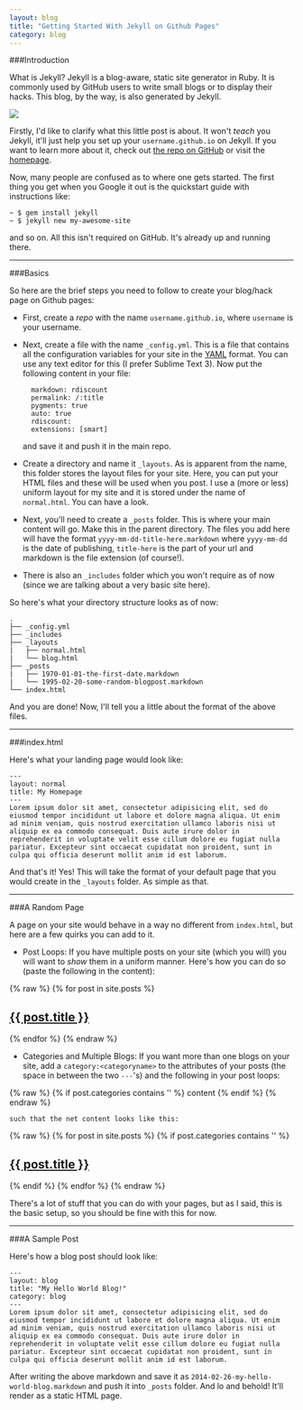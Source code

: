 ```yaml
---
layout: blog
title: "Getting Started With Jekyll on Github Pages"
category: blog
---
```


###Introduction

What is Jekyll?
Jekyll is a blog-aware, static site generator in Ruby. It is commonly used by GitHub users to write small blogs or to display their hacks. This blog, by the way, is also generated by Jekyll.

<img src="http://renaud-cuny.com/static/assets/blog/2013-04-18-under-the-hood/jekyll.png">

Firstly, I'd like to clarify what this little post is about. It won't *teach* you Jekyll, it'll just help you set up your `username.github.io` on Jekyll. If you want to learn more about it, check out [the repo on GitHub](https://github.com/jekyll/jekyll) or visit the [homepage](http://jekyllrb.com/).

Now, many people are confused as to where one gets started. The first thing you get when you Google it out is the quickstart guide with instructions like:

	~ $ gem install jekyll
	~ $ jekyll new my-awesome-site

and so on. All this isn't required on GitHub. It's already up and running there.

---

###Basics

So here are the brief steps you need to follow to create your blog/hack page on Github pages:

* First, create a *repo* with the name `username.github.io`, where `username` is your username.
* Next, create a file with the name `_config.yml`. This is a file that contains all the configuration variables for your site in the [YAML](http://en.wikipedia.org/wiki/YAML) format. You can use any text editor for this (I prefer Sublime Text 3). Now put the following content in your file:

		markdown: rdiscount
		permalink: /:title
		pygments: true
		auto: true
		rdiscount:
		extensions: [smart]

	and save it and push it in the main repo.
* Create a directory and name it `_layouts`. As is apparent from the name, this folder stores the layout files for your site. Here, you can put your HTML files and these will be used when you post. I use a (more or less) uniform layout for my site and it is stored under the name of `normal.html`. You can have a look.
* Next, you'll need to create a `_posts` folder. This is where your main content will go. Make this in the parent directory. The files you add here will have the format `yyyy-mm-dd-title-here.markdown` where `yyyy-mm-dd` is the date of publishing, `title-here` is the part of your url and markdown is the file extension (of course!).
* There is also an `_includes` folder which you won't require as of now (since we are talking about a very basic site here).

So here's what your directory structure looks as of now:

	.
	├── _config.yml
	├── _includes
	├── _layouts
	|   ├── normal.html
	|   └── blog.html
	├── _posts
	|   ├── 1970-01-01-the-first-date.markdown
	|   └── 1995-02-20-some-random-blogpost.markdown
	└── index.html

And you are done! Now, I'll tell you a little about the format of the above files.

---

###index.html

Here's what your landing page would look like:

	---
	layout: normal
	title: My Homepage
	---
	Lorem ipsum dolor sit amet, consectetur adipisicing elit, sed do eiusmod tempor incididunt ut labore et dolore magna aliqua. Ut enim
	ad minim veniam, quis nostrud exercitation ullamco laboris nisi ut aliquip ex ea commodo consequat. Duis aute irure dolor in
	reprehenderit in voluptate velit esse cillum dolore eu fugiat nulla pariatur. Excepteur sint occaecat cupidatat non proident, sunt in
	culpa qui officia deserunt mollit anim id est laborum.

And that's it! Yes! This will take the format of your default page that you would create in the `_layouts` folder. As simple as that.

---

###A Random Page

A page on your site would behave in a way no different from `index.html`, but here are a few quirks you can add to it.

* Post Loops: If you have multiple posts on your site (which you will) you will want to *show* them in a uniform manner. Here's how you can do so (paste the following in the content):

{% raw %}
		{% for post in site.posts %}
		    <h2>
		      <a href="{{ post.url }}">{{ post.title }}</a>
		    </h2>
		{% endfor %}
{% endraw %}

* Categories and Multiple Blogs: If you want more than one blogs on your site, add a `category:<categoryname>` to the attributes of your posts (the space in between the two `---`'s) and the following in your post loops:

{% raw %}
		{% if post.categories contains '<categoryname>' %}
		  content
		{% endif %}
{% endraw %}

	such that the net content looks like this:

{% raw %}
		{% for post in site.posts %}
		{% if post.categories contains '<categoryname>' %}
		    <h2>
		      <a href="{{ post.url }}">{{ post.title }}</a>
		    </h2>
		{% endif %}
		{% endfor %}
{% endraw %}

There's a lot of stuff that you can do with your pages, but as I said, this is the basic setup, so you should be fine with this for now.

---

###A Sample Post

Here's how a blog post should look like:

	---
	layout: blog
	title: "My Hello World Blog!"
	category: blog
	---
	Lorem ipsum dolor sit amet, consectetur adipisicing elit, sed do eiusmod tempor incididunt ut labore et dolore magna aliqua. Ut enim
	ad minim veniam, quis nostrud exercitation ullamco laboris nisi ut aliquip ex ea commodo consequat. Duis aute irure dolor in
	reprehenderit in voluptate velit esse cillum dolore eu fugiat nulla pariatur. Excepteur sint occaecat cupidatat non proident, sunt in
	culpa qui officia deserunt mollit anim id est laborum.

After writing the above markdown and save it as `2014-02-26-my-hello-world-blog.markdown` and push it into `_posts` folder. And lo and behold! It'll render as a static HTML page.
